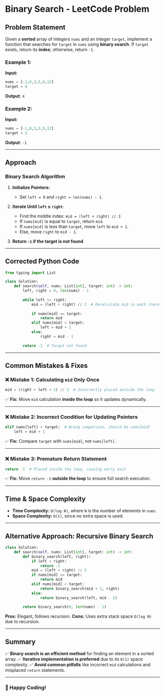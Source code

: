 # Binary Search - LeetCode Problem

## Problem Statement
Given a **sorted** array of integers `nums` and an integer `target`, implement a function that searches for `target` in `nums` using **binary search**. If `target` exists, return its **index**; otherwise, return `-1`.

### Example 1:
**Input:**
```python
nums = [-1,0,3,5,9,12]
target = 9
```
**Output:** `4`

### Example 2:
**Input:**
```python
nums = [-1,0,3,5,9,12]
target = 2
```
**Output:** `-1`

---

## Approach
### **Binary Search Algorithm**
1. **Initialize Pointers:**
   - Set `left = 0` and `right = len(nums) - 1`.
   
2. **Iterate Until `left` ≤ `right`**:
   - Find the middle index: `mid = (left + right) // 2`.
   - If `nums[mid]` is equal to `target`, return `mid`.
   - If `nums[mid]` is less than `target`, move `left` to `mid + 1`.
   - Else, move `right` to `mid - 1`.

3. **Return `-1` if the target is not found**.

---

## Corrected Python Code
```python
from typing import List

class Solution:
    def search(self, nums: List[int], target: int) -> int:
        left, right = 0, len(nums) - 1
        
        while left <= right:
            mid = (left + right) // 2  # Recalculate mid in each iteration
            
            if nums[mid] == target:
                return mid
            elif nums[mid] < target:
                left = mid + 1
            else:
                right = mid - 1
        
        return -1  # Target not found
```

---

## Common Mistakes & Fixes
### ❌ Mistake 1: **Calculating `mid` Only Once**
```python
mid = (right + left + 1) // 2  # Incorrectly placed outside the loop
```
✅ **Fix:** Move `mid` calculation **inside the loop** so it updates dynamically.

---

### ❌ Mistake 2: **Incorrect Condition for Updating Pointers**
```python
elif nums[left] < target:  # Wrong comparison, should be nums[mid]
    left = mid + 1
```
✅ **Fix:** Compare `target` with `nums[mid]`, not `nums[left]`.

---

### ❌ Mistake 3: **Premature Return Statement**
```python
return -1  # Placed inside the loop, causing early exit
```
✅ **Fix:** Move `return -1` **outside the loop** to ensure full search execution.

---

## Time & Space Complexity
- **Time Complexity:** `O(log N)`, where `N` is the number of elements in `nums`.
- **Space Complexity:** `O(1)`, since no extra space is used.

---

## Alternative Approach: Recursive Binary Search
```python
class Solution:
    def search(self, nums: List[int], target: int) -> int:
        def binary_search(left, right):
            if left > right:
                return -1
            mid = (left + right) // 2
            if nums[mid] == target:
                return mid
            elif nums[mid] < target:
                return binary_search(mid + 1, right)
            else:
                return binary_search(left, mid - 1)
        
        return binary_search(0, len(nums) - 1)
```
**Pros:** Elegant, follows recursion.
**Cons:** Uses extra stack space `O(log N)` due to recursion.

---

## Summary
✅ **Binary search is an efficient method** for finding an element in a sorted array.
✅ **Iterative implementation is preferred** due to its `O(1)` space complexity.
✅ **Avoid common pitfalls** like incorrect `mid` calculations and misplaced `return` statements.

---

### 🚀 Happy Coding!

